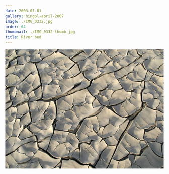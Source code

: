 ```yaml
---
date: 2003-01-01
gallery: hingol-april-2007
image: ./IMG_0332.jpg
order: 64
thumbnail: ./IMG_0332-thumb.jpg
title: River bed
---
```


![River bed](./IMG_0332.jpg)